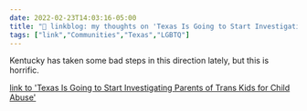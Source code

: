 ```yaml
---
date: 2022-02-23T14:03:16-05:00
title: "🔗 linkblog: my thoughts on 'Texas Is Going to Start Investigating Parents of Trans Kids for Child Abuse'"
tags: ["link","Communities","Texas","LGBTQ"]
---
```

Kentucky has taken some bad steps in this direction lately, but this is horrific.
 
[link to 'Texas Is Going to Start Investigating Parents of Trans Kids for Child Abuse'](https://www.vice.com/en/article/y3vxz5/texas-greg-abbott-transgender-kids-transition-procedures)
